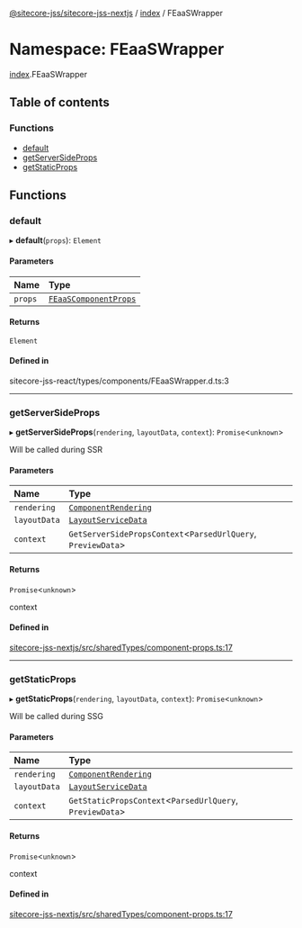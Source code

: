 [@sitecore-jss/sitecore-jss-nextjs](../README.md) / [index](index.md) / FEaaSWrapper

# Namespace: FEaaSWrapper

[index](index.md).FEaaSWrapper

## Table of contents

### Functions

- [default](index.FEaaSWrapper.md#default)
- [getServerSideProps](index.FEaaSWrapper.md#getserversideprops)
- [getStaticProps](index.FEaaSWrapper.md#getstaticprops)

## Functions

### default

▸ **default**(`props`): `Element`

#### Parameters

| Name    | Type                                                  |
| :------ | :---------------------------------------------------- |
| `props` | [`FEaaSComponentProps`](index.md#feaascomponentprops) |

#### Returns

`Element`

#### Defined in

sitecore-jss-react/types/components/FEaaSWrapper.d.ts:3

---

### getServerSideProps

▸ **getServerSideProps**(`rendering`, `layoutData`, `context`): `Promise`<`unknown`\>

Will be called during SSR

#### Parameters

| Name         | Type                                                              |
| :----------- | :---------------------------------------------------------------- |
| `rendering`  | [`ComponentRendering`](../interfaces/index.ComponentRendering.md) |
| `layoutData` | [`LayoutServiceData`](../interfaces/index.LayoutServiceData.md)   |
| `context`    | `GetServerSidePropsContext`<`ParsedUrlQuery`, `PreviewData`\>     |

#### Returns

`Promise`<`unknown`\>

context

#### Defined in

[sitecore-jss-nextjs/src/sharedTypes/component-props.ts:17](https://github.com/Sitecore/jss/blob/cf1ffc37b/packages/sitecore-jss-nextjs/src/sharedTypes/component-props.ts#L17)

---

### getStaticProps

▸ **getStaticProps**(`rendering`, `layoutData`, `context`): `Promise`<`unknown`\>

Will be called during SSG

#### Parameters

| Name         | Type                                                              |
| :----------- | :---------------------------------------------------------------- |
| `rendering`  | [`ComponentRendering`](../interfaces/index.ComponentRendering.md) |
| `layoutData` | [`LayoutServiceData`](../interfaces/index.LayoutServiceData.md)   |
| `context`    | `GetStaticPropsContext`<`ParsedUrlQuery`, `PreviewData`\>         |

#### Returns

`Promise`<`unknown`\>

context

#### Defined in

[sitecore-jss-nextjs/src/sharedTypes/component-props.ts:17](https://github.com/Sitecore/jss/blob/cf1ffc37b/packages/sitecore-jss-nextjs/src/sharedTypes/component-props.ts#L17)
